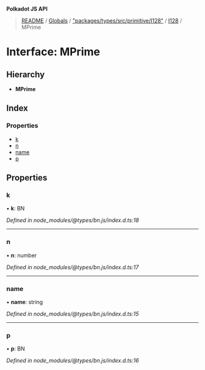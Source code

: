 **Polkadot JS API**

> [README](../README.md) / [Globals](../globals.md) / ["packages/types/src/primitive/I128"](../modules/_packages_types_src_primitive_i128_.md) / [I128](../classes/_packages_types_src_primitive_i128_.i128.md) / MPrime

# Interface: MPrime

## Hierarchy

* **MPrime**

## Index

### Properties

* [k](_packages_types_src_primitive_i128_.i128.mprime.md#k)
* [n](_packages_types_src_primitive_i128_.i128.mprime.md#n)
* [name](_packages_types_src_primitive_i128_.i128.mprime.md#name)
* [p](_packages_types_src_primitive_i128_.i128.mprime.md#p)

## Properties

### k

•  **k**: BN

*Defined in node_modules/@types/bn.js/index.d.ts:18*

___

### n

•  **n**: number

*Defined in node_modules/@types/bn.js/index.d.ts:17*

___

### name

•  **name**: string

*Defined in node_modules/@types/bn.js/index.d.ts:15*

___

### p

•  **p**: BN

*Defined in node_modules/@types/bn.js/index.d.ts:16*
